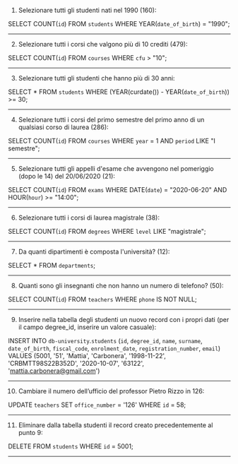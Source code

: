 1. Selezionare tutti gli studenti nati nel 1990 (160):

SELECT COUNT(`id`)
FROM `students`
WHERE YEAR(`date_of_birth`) = "1990";

---

2. Selezionare tutti i corsi che valgono più di 10 crediti (479):

SELECT COUNT(`id`)
FROM `courses`
WHERE `cfu` > "10";

---

3. Selezionare tutti gli studenti che hanno più di 30 anni:

SELECT \*
FROM `students`
WHERE (YEAR(curdate()) - YEAR(`date_of_birth`)) >= 30;

---

4. Selezionare tutti i corsi del primo semestre del primo anno di un qualsiasi corso di
   laurea (286):

SELECT COUNT(`id`)
FROM `courses`
WHERE `year` = 1 AND `period` LIKE "I semestre";

---

5. Selezionare tutti gli appelli d'esame che avvengono nel pomeriggio (dopo le 14) del
   20/06/2020 (21):

SELECT COUNT(`id`)
FROM `exams`
WHERE DATE(`date`) = "2020-06-20" AND HOUR(`hour`) >= "14:00";

---

6. Selezionare tutti i corsi di laurea magistrale (38):

SELECT COUNT(`id`)
FROM `degrees`
WHERE `level` LIKE "magistrale";

---

7. Da quanti dipartimenti è composta l'università? (12):

SELECT \*
FROM `departments`;

---

8. Quanti sono gli insegnanti che non hanno un numero di telefono? (50):

SELECT COUNT(`id`)
FROM `teachers`
WHERE `phone` IS NOT NULL;

---

9. Inserire nella tabella degli studenti un nuovo record con i propri dati (per il campo
   degree_id, inserire un valore casuale):

INSERT INTO `db-university`.`students` (`id`, `degree_id`, `name`, `surname`, `date_of_birth`, `fiscal_code`, `enrolment_date`, `registration_number`, `email`) VALUES (5001, '51', 'Mattia', 'Carbonera', '1998-11-22', 'CRBMTT98S22B352D', '2020-10-07', '63122', 'mattia.carbonera@gmail.com')

---

10. Cambiare il numero dell’ufficio del professor Pietro Rizzo in 126:

UPDATE `teachers`
SET `office_number` = '126'
WHERE `id` = 58;

---

11. Eliminare dalla tabella studenti il record creato precedentemente al punto 9:

DELETE FROM `students`
WHERE `id` = 5001;

---

